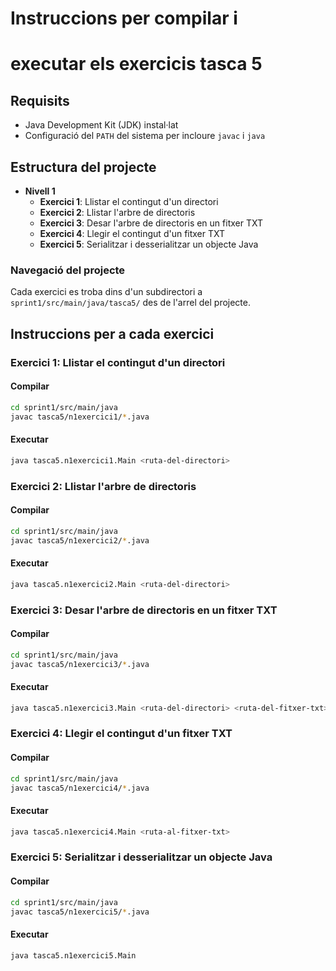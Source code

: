# Instruccions per compilar i 
# executar els exercicis tasca 5

## Requisits
- Java Development Kit (JDK) instal·lat
- Configuració del `PATH` del sistema per incloure `javac` i `java`

## Estructura del projecte
- **Nivell 1**
  - **Exercici 1**: Llistar el contingut d'un directori
  - **Exercici 2**: Llistar l'arbre de directoris
  - **Exercici 3**: Desar l'arbre de directoris en un fitxer TXT
  - **Exercici 4**: Llegir el contingut d'un fitxer TXT
  - **Exercici 5**: Serialitzar i desserialitzar un objecte Java

### Navegació del projecte

Cada exercici es troba dins d'un subdirectori a `sprint1/src/main/java/tasca5/` des de l'arrel del projecte.

## Instruccions per a cada exercici

### Exercici 1: Llistar el contingut d'un directori

#### Compilar 

```sh
cd sprint1/src/main/java
javac tasca5/n1exercici1/*.java
```

#### Executar 

```sh
java tasca5.n1exercici1.Main <ruta-del-directori>
```

### Exercici  2: Llistar l'arbre de directoris

#### Compilar 

```sh
cd sprint1/src/main/java
javac tasca5/n1exercici2/*.java
```

#### Executar 

```sh
java tasca5.n1exercici2.Main <ruta-del-directori>
```

### Exercici 3: Desar l'arbre de directoris en un fitxer TXT

#### Compilar 

```sh
cd sprint1/src/main/java
javac tasca5/n1exercici3/*.java
```

#### Executar 

```sh
java tasca5.n1exercici3.Main <ruta-del-directori> <ruta-del-fitxer-txt>
```

### Exercici 4: Llegir el contingut d'un fitxer TXT

#### Compilar 

```sh
cd sprint1/src/main/java
javac tasca5/n1exercici4/*.java
```

#### Executar 

```sh
java tasca5.n1exercici4.Main <ruta-al-fitxer-txt>
```

### Exercici 5: Serialitzar i desserialitzar un objecte Java

#### Compilar 

```sh
cd sprint1/src/main/java
javac tasca5/n1exercici5/*.java
```

#### Executar 

```sh
java tasca5.n1exercici5.Main
```
